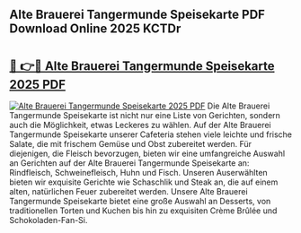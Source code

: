## Alte Brauerei Tangermunde Speisekarte PDF Download Online 2025 KCTDr

# <h2><a href="http://gcan28o.nevu.top/?p=Alte+Brauerei+Tangermunde+Speisekarte">🔗 👉🔴 Alte Brauerei Tangermunde Speisekarte 2025 PDF</a></h2>

[![Alte Brauerei Tangermunde Speisekarte 2025 PDF](https://i.imgur.com/dBaPXMq.png)](http://gcan28o.nevu.top/?p=Alte+Brauerei+Tangermunde+Speisekarte)
Die Alte Brauerei Tangermunde Speisekarte ist nicht nur eine Liste von Gerichten, sondern auch die Möglichkeit, etwas Leckeres zu wählen. Auf der Alte Brauerei Tangermunde Speisekarte unserer Cafeteria stehen viele leichte und frische Salate, die mit frischem Gemüse und Obst zubereitet werden. Für diejenigen, die Fleisch bevorzugen, bieten wir eine umfangreiche Auswahl an Gerichten auf der Alte Brauerei Tangermunde Speisekarte an: Rindfleisch, Schweinefleisch, Huhn und Fisch. Unseren Auserwählten bieten wir exquisite Gerichte wie Schaschlik und Steak an, die auf einem alten, natürlichen Feuer zubereitet werden. Unsere Alte Brauerei Tangermunde Speisekarte bietet eine große Auswahl an Desserts, von traditionellen Torten und Kuchen bis hin zu exquisiten Crème Brûlée und Schokoladen-Fan-Si.

